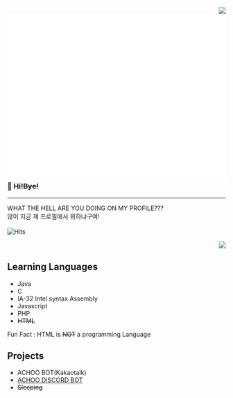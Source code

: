 <img align="right" src="https://github-readme-stats.vercel.app/api?username=williameom5678&show_icons=true&count_private=true&include_all_commits=true" /><br>
<img align="left" src="github-metrics.svg" /><br>

### 👋 Hi!~~Bye!~~

-----

WHAT THE HELL ARE YOU DOING ON MY PROFILE???<br>
않이 지금 제 프로필에서 뭐하냐구여!<br><br>![Hits](https://hits.seeyoufarm.com/api/count/incr/badge.svg?url=https%3A%2F%2Fgithub.com%2Fwilliameom5678%2Fwilliameom5678&count_bg=%2379C83D&title_bg=%23555555&icon=&icon_color=%23E7E7E7&title=hits&edge_flat=false)
<!--![Top Langs](https://github-readme-stats.vercel.app/api/top-langs/?username=williameom5678&layout=compact)-->
<img align="right" src="https://github-readme-stats.vercel.app/api/top-langs/?username=williameom5678&layout=compact" /><br>

## Learning Languages

- Java
- C
- IA-32 Intel syntax Assembly
- Javascript
- PHP
- ~~HTML~~

Fun Fact : HTML is ~~NOT~~ a programming Language

## Projects

- ACHOO BOT(Kakaotalk)
- [ACHOO DISCORD BOT](https://discord.com/oauth2/authorize?client_id=713656780374147102&permissions=8&scope=bot)
- ~~Sleeping~~
<!--
**williameom5678/williameom5678** is a ✨ _special_ ✨ repository because its `README.md` (this file) appears on your GitHub profile.

Here are some ideas to get you started:

- 🔭 I’m currently working on ...
- 🌱 I’m currently learning ...
- 👯 I’m looking to collaborate on ...
- 🤔 I’m looking for help with ...
- 💬 Ask me about ...
- 📫 How to reach me: ...
- 😄 Pronouns: ...
- ⚡ Fun fact: ...
-->
